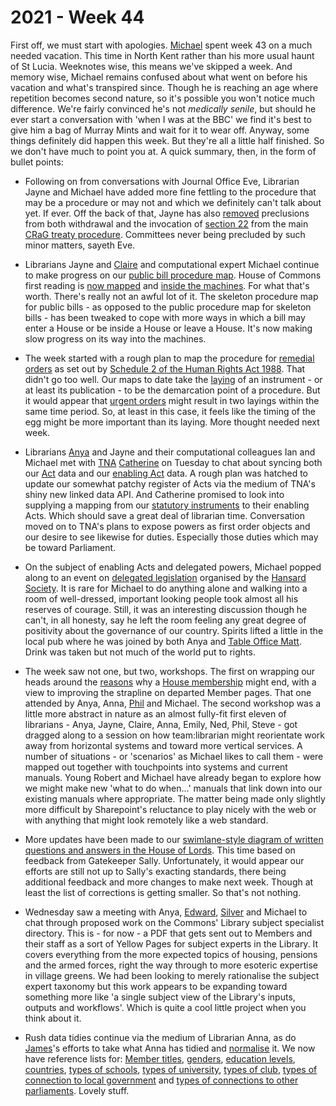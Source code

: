 # 2021 - Week 44

First off, we must start with apologies. [Michael](https://twitter.com/fantasticlife) spent week 43 on a much needed vacation. This time in North Kent rather than his more usual haunt of St Lucia. Weeknotes wise, this means we've skipped a week. And memory wise, Michael remains confused about what went on before his vacation and what's transpired since. Though he is reaching an age where repetition becomes second nature, so it's possible you won't notice much difference. We're fairly convinced he's not *medically senile*, but should he ever start a conversation with 'when I was at the BBC' we find it's best to give him a bag of Murray Mints and wait for it to wear off. Anyway, some things definitely did happen this week. But they're all a little half finished. So we don't have much to point you at. A quick summary, then, in the form of bullet points:

* Following on from conversations with Journal Office Eve, Librarian Jayne and Michael have added more fine fettling to the procedure that may be a procedure or may not and which we definitely can't talk about yet. If ever. Off the back of that, Jayne has also [removed](https://trello.com/c/3GBjHADa/214-remove-precludes-routes-from-treaty-withdrawn-section-20-applies-to-all-commons-committee-steps) preclusions from both withdrawal and the invocation of [section 22](https://www.legislation.gov.uk/ukpga/2010/25/section/22#section-22) from the main [CRaG treaty procedure](https://ukparliament.github.io/ontologies/procedure/maps/treaties/crag-treaties/crag-treaties.pdf). Committees never being precluded by such minor matters, sayeth Eve.

* Librarians Jayne and [Claire](https://twitter.com/tinysprite) and computational expert Michael continue to make progress on our [public bill procedure map](https://ukparliament.github.io/ontologies/procedure/maps/primary-legislation/public-bills/public-bills.pdf). House of Commons first reading is [now mapped](https://ukparliament.github.io/ontologies/procedure/maps/primary-legislation/components/commons/first-reading/first-reading.pdf) and [inside the machines](https://ukparliament.github.io/ontologies/procedure/maps/primary-legislation/components/commons/first-reading/first-reading.svg). For what that's worth. There's really not an awful lot of it. The skeleton procedure map for public bills - as opposed to the public procedure map for skeleton bills - has been tweaked to cope with more ways in which a bill may enter a House or be inside a House or leave a House. It's now making slow progress on its way into the machines.

* The week started with a rough plan to map the procedure for [remedial orders](https://www.parliament.uk/site-information/glossary/remedial-orders/) as set out by [Schedule 2 of the Human Rights Act 1988](https://www.legislation.gov.uk/ukpga/1998/42/schedule/2). That didn't go too well. Our maps to date take the [laying](https://ukparliament.github.io/ontologies/laying/laying-ontology.html#d4e106) of an instrument - or at least its publication - to be the demarcation point of a procedure. But it would appear that [urgent orders](https://www.legislation.gov.uk/ukpga/1998/42/schedule/2#schedule-2-paragraph-4) might result in two layings within the same time period. So, at least in this case, it feels like the timing of the egg might be more important than its laying. More thought needed next week.

* Librarians [Anya](https://twitter.com/bitten_) and Jayne and their computational colleagues Ian and Michael met with [TNA](https://www.nationalarchives.gov.uk/) [Catherine](https://twitter.com/CathTabone) on Tuesday to chat about syncing both our [Act](https://ukparliament.github.io/ontologies/legislation/legislation-ontology.html#d4e166) data and our [enabling Act](https://ukparliament.github.io/ontologies/legislation/legislation-ontology.html#d4e279) data. A rough plan was hatched to update our somewhat patchy register of Acts via the medium of TNA's shiny new linked data API. And Catherine promised to look into supplying a mapping from our [statutory instruments](https://ukparliament.github.io/ontologies/legislation/legislation-ontology.html#d4e219) to their enabling Acts. Which should save a great deal of librarian time. Conversation moved on to TNA's plans to expose powers as first order objects and our desire to see likewise for duties. Especially those duties which may be toward Parliament.

* On the subject of enabling Acts and delegated powers, Michael popped along to an event on [delegated legislation](https://en.wikipedia.org/wiki/Delegated_legislation_in_the_United_Kingdom) organised by the [Hansard Society](https://www.hansardsociety.org.uk/). It is rare for Michael to do anything alone and walking into a room of well-dressed, important looking people took almost all his reserves of courage. Still, it was an interesting discussion though he can't, in all honesty, say he left the room feeling any great degree of positivity about the governance of our country. Spirits lifted a little in the local pub where he was joined by both Anya and [Table Office Matt](https://twitter.com/MattKorris). Drink was taken but not much of the world put to rights.

* The week saw not one, but two, workshops. The first on wrapping our heads around the [reasons](https://ukparliament.github.io/ontologies/house-membership/house-membership-ontology.html#d4e136) why a [House membership](https://ukparliament.github.io/ontologies/house-membership/house-membership-ontology.html#d4e63) might end, with a view to improving the strapline on departed Member pages. That one attended by Anya, Anna, [Phil](https://twitter.com/philbgorman) and Michael. The second workshop was a little more abstract in nature as an almost fully-fit first eleven of librarians - Anya, Jayne, Claire, Anna, Emily, Ned, Phil, Steve - got dragged along to a session on how team:librarian might reorientate work away from horizontal systems and toward more vertical services. A number of situations - or 'scenarios' as Michael likes to call them - were mapped out together with touchpoints into systems and current manuals. Young Robert and Michael have already began to explore how we might make new 'what to do when...' manuals that link down into our existing manuals where appropriate. The matter being made only slightly more difficult by Sharepoint's reluctance to play nicely with the web or with anything that might look remotely like a web standard.

* More updates have been made to our [swimlane-style diagram of written questions and answers in the House of Lords](https://github.com/ukparliament/ontologies/blob/master/question-and-answer/workflows/lords/flow.pdf). This time based on feedback from Gatekeeper Sally. Unfortunately, it would appear our efforts are still not up to Sally's exacting standards, there being additional feedback and more changes to make next week. Though at least the list of corrections is getting smaller. So that's not nothing.

* Wednesday saw a meeting with Anya, [Edward](https://twitter.com/edwardwood99), [Silver](https://twitter.com/silveroliver) and Michael to chat through proposed work on the Commons' Library subject specialist directory. This is - for now - a PDF that gets sent out to Members and their staff as a sort of Yellow Pages for subject experts in the Library. It covers everything from the more expected topics of housing, pensions and the armed forces, right the way through to more esoteric expertise in village greens. We had been looking to merely rationalise the subject expert taxonomy but this work appears to be expanding toward something more like 'a single subject view of the Library's inputs, outputs and workflows'. Which is quite a cool little project when you think about it.

* Rush data tidies continue via the medium of Librarian Anna, as do [James](https://twitter.com/jamesjefferies)'s efforts to take what Anna has tidied and [normalise](https://en.wikipedia.org/wiki/Database_normalization) it. We now have reference lists for: [Member titles](https://membersafter1832.historyofparliamentonline.org/member_titles), [genders](https://membersafter1832.historyofparliamentonline.org/genders), [education levels](https://membersafter1832.historyofparliamentonline.org/education_levels), [countries](https://membersafter1832.historyofparliamentonline.org/countries), [types of schools](https://membersafter1832.historyofparliamentonline.org/school_categories), [types of university](https://membersafter1832.historyofparliamentonline.org/university_categories), [types of club](https://membersafter1832.historyofparliamentonline.org/club_types), [types of connection to local government](https://membersafter1832.historyofparliamentonline.org/local_government_connection_types) and [types of connections to other parliaments](https://membersafter1832.historyofparliamentonline.org/other_parliament_connection_types). Lovely stuff.